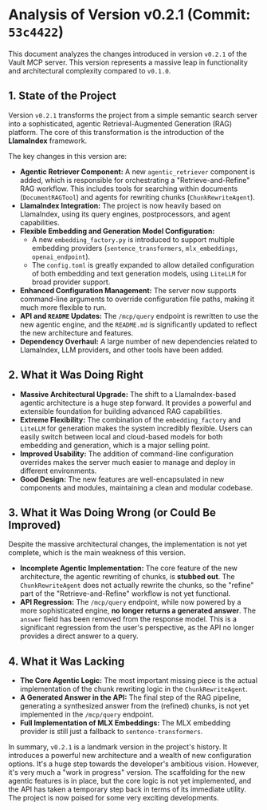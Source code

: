 # Analysis of Version v0.2.1 (Commit: `53c4422`)

This document analyzes the changes introduced in version `v0.2.1` of the Vault MCP server. This version represents a massive leap in functionality and architectural complexity compared to `v0.1.0`.

## 1. State of the Project

Version `v0.2.1` transforms the project from a simple semantic search server into a sophisticated, agentic Retrieval-Augmented Generation (RAG) platform. The core of this transformation is the introduction of the **LlamaIndex** framework.

The key changes in this version are:
- **Agentic Retriever Component:** A new `agentic_retriever` component is added, which is responsible for orchestrating a "Retrieve-and-Refine" RAG workflow. This includes tools for searching within documents (`DocumentRAGTool`) and agents for rewriting chunks (`ChunkRewriteAgent`).
- **LlamaIndex Integration:** The project is now heavily based on LlamaIndex, using its query engines, postprocessors, and agent capabilities.
- **Flexible Embedding and Generation Model Configuration:**
    - A new `embedding_factory.py` is introduced to support multiple embedding providers (`sentence_transformers`, `mlx_embeddings`, `openai_endpoint`).
    - The `config.toml` is greatly expanded to allow detailed configuration of both embedding and text generation models, using `LiteLLM` for broad provider support.
- **Enhanced Configuration Management:** The server now supports command-line arguments to override configuration file paths, making it much more flexible to run.
- **API and `README` Updates:** The `/mcp/query` endpoint is rewritten to use the new agentic engine, and the `README.md` is significantly updated to reflect the new architecture and features.
- **Dependency Overhaul:** A large number of new dependencies related to LlamaIndex, LLM providers, and other tools have been added.

## 2. What it Was Doing Right

- **Massive Architectural Upgrade:** The shift to a LlamaIndex-based agentic architecture is a huge step forward. It provides a powerful and extensible foundation for building advanced RAG capabilities.
- **Extreme Flexibility:** The combination of the `embedding_factory` and `LiteLLM` for generation makes the system incredibly flexible. Users can easily switch between local and cloud-based models for both embedding and generation, which is a major selling point.
- **Improved Usability:** The addition of command-line configuration overrides makes the server much easier to manage and deploy in different environments.
- **Good Design:** The new features are well-encapsulated in new components and modules, maintaining a clean and modular codebase.

## 3. What it Was Doing Wrong (or Could Be Improved)

Despite the massive architectural changes, the implementation is not yet complete, which is the main weakness of this version.
- **Incomplete Agentic Implementation:** The core feature of the new architecture, the agentic rewriting of chunks, is **stubbed out**. The `ChunkRewriteAgent` does not actually rewrite the chunks, so the "refine" part of the "Retrieve-and-Refine" workflow is not yet functional.
- **API Regression:** The `/mcp/query` endpoint, while now powered by a more sophisticated engine, **no longer returns a generated answer**. The `answer` field has been removed from the response model. This is a significant regression from the user's perspective, as the API no longer provides a direct answer to a query.

## 4. What it Was Lacking

- **The Core Agentic Logic:** The most important missing piece is the actual implementation of the chunk rewriting logic in the `ChunkRewriteAgent`.
- **A Generated Answer in the API:** The final step of the RAG pipeline, generating a synthesized answer from the (refined) chunks, is not yet implemented in the `/mcp/query` endpoint.
- **Full Implementation of MLX Embeddings:** The MLX embedding provider is still just a fallback to `sentence-transformers`.

In summary, `v0.2.1` is a landmark version in the project's history. It introduces a powerful new architecture and a wealth of new configuration options. It's a huge step towards the developer's ambitious vision. However, it's very much a "work in progress" version. The scaffolding for the new agentic features is in place, but the core logic is not yet implemented, and the API has taken a temporary step back in terms of its immediate utility. The project is now poised for some very exciting developments.
